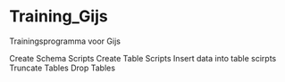 # Training_Gijs

Trainingsprogramma voor Gijs

Create Schema Scripts
Create Table Scripts
Insert data into table scirpts
Truncate Tables
Drop Tables
